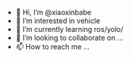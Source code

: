 - 👋 Hi, I’m @xiaoxinbabe
- 👀 I’m interested in vehicle
- 🌱 I’m currently learning ros/yolo/
- 💞️ I’m looking to collaborate on ...
- 📫 How to reach me ...

<!---
xiaoxinbabe/xiaoxinbabe is a ✨ special ✨ repository because its `README.md` (this file) appears on your GitHub profile.
You can click the Preview link to take a look at your changes.
--->
